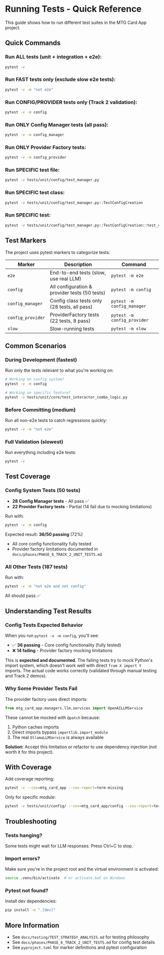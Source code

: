 # Running Tests - Quick Reference

This guide shows how to run different test suites in the MTG Card App project.

## Quick Commands

### Run ALL tests (unit + integration + e2e):
```bash
pytest -v
```

### Run FAST tests only (exclude slow e2e tests):
```bash
pytest -v -m "not e2e"
```

### Run CONFIG/PROVIDER tests only (Track 2 validation):
```bash
pytest -v -m config
```

### Run ONLY Config Manager tests (all pass):
```bash
pytest -v -m config_manager
```

### Run ONLY Provider Factory tests:
```bash
pytest -v -m config_provider
```

### Run SPECIFIC test file:
```bash
pytest -v tests/unit/config/test_manager.py
```

### Run SPECIFIC test class:
```bash
pytest -v tests/unit/config/test_manager.py::TestConfigCreation
```

### Run SPECIFIC test:
```bash
pytest -v tests/unit/config/test_manager.py::TestConfigCreation::test_config_creates_default_file_if_not_exists
```

## Test Markers

The project uses pytest markers to categorize tests:

| Marker | Description | Command |
|--------|-------------|---------|
| `e2e` | End-to-end tests (slow, use real LLM) | `pytest -m e2e` |
| `config` | All configuration & provider tests (50 tests) | `pytest -m config` |
| `config_manager` | Config class tests only (28 tests, all pass) | `pytest -m config_manager` |
| `config_provider` | ProviderFactory tests (22 tests, 8 pass) | `pytest -m config_provider` |
| `slow` | Slow-running tests | `pytest -m slow` |

## Common Scenarios

### During Development (fastest)
Run only the tests relevant to what you're working on:
```bash
# Working on config system?
pytest -v -m config

# Working on specific feature?
pytest -v tests/unit/core/test_interactor_combo_logic.py
```

### Before Committing (medium)
Run all non-e2e tests to catch regressions quickly:
```bash
pytest -v -m "not e2e"
```

### Full Validation (slowest)
Run everything including e2e tests:
```bash
pytest -v
```

## Test Coverage

### Config System Tests (50 tests)
- **28 Config Manager tests** - All pass ✅
- **22 Provider Factory tests** - Partial (14 fail due to mocking limitations)

Run with:
```bash
pytest -v -m config
```

Expected result: **36/50 passing** (72%)
- All core config functionality fully tested
- Provider factory limitations documented in `docs/phases/PHASE_6_TRACK_2_UNIT_TESTS.md`

### All Other Tests (187 tests)
Run with:
```bash
pytest -v -m "not e2e and not config"
```

All should pass ✅

## Understanding Test Results

### Config Tests Expected Behavior

When you run `pytest -v -m config`, you'll see:
- ✅ **36 passing** - Core config functionality (fully tested)
- ❌ **14 failing** - Provider factory mocking limitations

This is **expected and documented**. The failing tests try to mock Python's import system, which doesn't work well with direct `from X import Y` imports. The actual code works correctly (validated through manual testing and Track 2 demos).

### Why Some Provider Tests Fail

The provider factory uses direct imports:
```python
from mtg_card_app.managers.llm.services import OpenAILLMService
```

These cannot be mocked with `@patch` because:
1. Python caches imports
2. Direct imports bypass `importlib.import_module`
3. The real `OllamaLLMService` is always available

**Solution**: Accept this limitation or refactor to use dependency injection (not worth it for this project).

## With Coverage

Add coverage reporting:
```bash
pytest -v --cov=mtg_card_app --cov-report=term-missing
```

Only for specific module:
```bash
pytest -v tests/unit/config/ --cov=mtg_card_app/config --cov-report=term-missing
```

## Troubleshooting

### Tests hanging?
Some tests might wait for LLM responses. Press Ctrl+C to stop.

### Import errors?
Make sure you're in the project root and the virtual environment is activated:
```bash
source .venv/bin/activate  # or activate.bat on Windows
```

### Pytest not found?
Install dev dependencies:
```bash
pip install -e ".[dev]"
```

## More Information

- See `docs/testing/TEST_STRATEGY_ANALYSIS.md` for testing philosophy
- See `docs/phases/PHASE_6_TRACK_2_UNIT_TESTS.md` for config test details
- See `pyproject.toml` for marker definitions and pytest configuration
